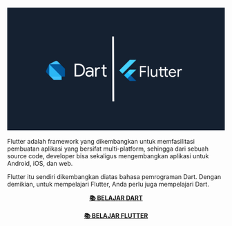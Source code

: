 ![](res/flutter-dart.jpg)

Flutter adalah framework yang dikembangkan untuk memfasilitasi pembuatan aplikasi yang bersifat multi-platform, sehingga dari sebuah source code, developer bisa sekaligus mengembangkan aplikasi untuk Android, iOS, dan web.

Flutter itu sendiri dikembangkan diatas bahasa pemrograman Dart. Dengan demikian, untuk mempelajari Flutter, Anda perlu juga mempelajari Dart.

<p align=center>
    <a href="dart/"><b>📚 BELAJAR DART</b></a><br>
    <br>
    <a href="flutter/"><b>📚 BELAJAR FLUTTER</b></a>
</p>